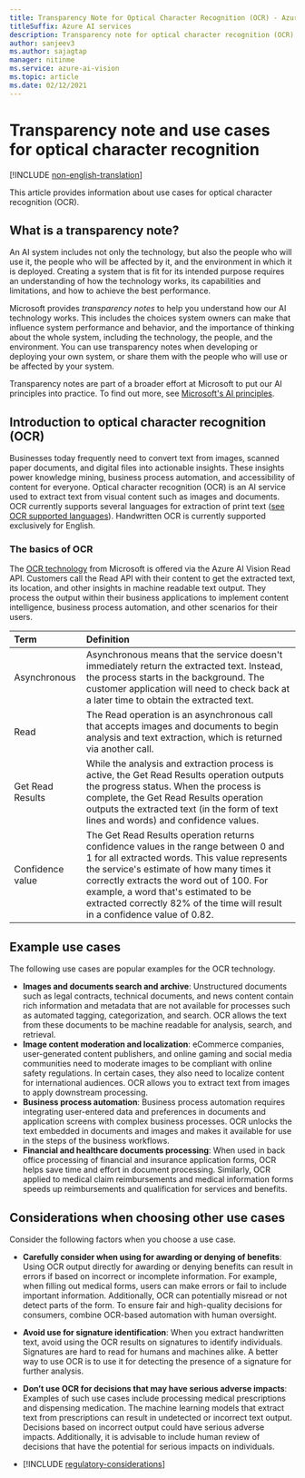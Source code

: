 ```yaml
---
title: Transparency Note for Optical Character Recognition (OCR) - Azure AI Vision
titleSuffix: Azure AI services
description: Transparency note for optical character recognition (OCR) of images and documents with printed and handwritten text using the Azure AI Vision API.
author: sanjeev3
ms.author: sajagtap
manager: nitinme
ms.service: azure-ai-vision
ms.topic: article
ms.date: 02/12/2021
---
```


# Transparency note and use cases for optical character recognition

[!INCLUDE [non-english-translation](/azure/ai-foundry/responsible-ai/includes/non-english-translation)]

This article provides information about use cases for optical character recognition (OCR).

## What is a transparency note?

An AI system includes not only the technology, but also the people who will use it, the people who will be affected by it, and the environment in which it is deployed. Creating a system that is fit for its intended purpose requires an understanding of how the technology works, its capabilities and limitations, and how to achieve the best performance.

Microsoft provides *transparency notes* to help you understand how our AI technology works. This includes the choices system owners can make that influence system performance and behavior, and the importance of thinking about the whole system, including the technology, the people, and the environment. You can use transparency notes when developing or deploying your own system, or share them with the people who will use or be affected by your system.

Transparency notes are part of a broader effort at Microsoft to put our AI principles into practice. To find out more, see [Microsoft's AI principles](https://www.microsoft.com/ai/responsible-ai).

## Introduction to optical character recognition (OCR)

Businesses today frequently need to convert text from images, scanned paper documents, and digital files into actionable insights. These insights power knowledge mining, business process automation, and accessibility of content for everyone. Optical character recognition (OCR) is an AI service used to extract text from visual content such as images and documents. OCR currently supports several languages for extraction of print text ([see OCR supported languages](/azure/ai-services/computer-vision/language-support#optical-character-recognition-ocr)). Handwritten OCR is currently supported exclusively for English.

### The basics of OCR

The [OCR technology](/azure/ai-services/computer-vision/overview-ocr) from Microsoft is offered via the Azure AI Vision Read API. Customers call the Read API with their content to get the extracted text, its location, and other insights in machine readable text output. They process the output within their business applications to implement content intelligence, business process automation, and other scenarios for their users.

| Term | Definition |
|:-----|:----|
| Asynchronous | Asynchronous means that the service doesn't immediately return the extracted text. Instead, the process starts in the background. The customer application will need to check back at a later time to obtain the extracted text. |
| Read | The Read operation is an asynchronous call that accepts images and documents to begin analysis and text extraction, which is returned via another call. |
| Get Read Results | While the analysis and extraction process is active, the Get Read Results operation outputs the progress status. When the process is complete, the Get Read Results operation outputs the extracted text (in the form of text lines and words) and confidence values. |
| Confidence value | The Get Read Results operation returns confidence values in the range between 0 and 1 for all extracted words. This value represents the service's estimate of how many times it correctly extracts the word out of 100. For example, a word that's estimated to be extracted correctly 82% of the time will result in a confidence value of 0.82.|

## Example use cases

The following use cases are popular examples for the OCR technology.

- **Images and documents search and archive**: Unstructured documents such as legal contracts, technical documents, and news content contain rich information and metadata that are not available for processes such as automated tagging, categorization, and search. OCR allows the text from these documents to be machine readable for analysis, search, and retrieval.
- **Image content moderation and localization**: eCommerce companies, user-generated content publishers, and online gaming and social media communities need to moderate images to be compliant with online safety regulations. In certain cases, they also need to localize content for international audiences. OCR allows you to extract text from images to apply downstream processing.
- **Business process automation**: Business process automation requires integrating user-entered data and preferences in documents and application screens with complex business processes. OCR unlocks the text embedded in documents and images and makes it available for use in the steps of the business workflows.
- **Financial and healthcare documents processing**: When used in back office processing of financial and insurance application forms, OCR helps save time and effort in document processing. Similarly, OCR applied to medical claim reimbursements and medical information forms speeds up reimbursements and qualification for services and benefits.

## Considerations when choosing other use cases

Consider the following factors when you choose a use case.

- **Carefully consider when using for awarding or denying of benefits**: Using OCR output directly for awarding or denying benefits can result in errors if based on incorrect or incomplete information. For example, when filling out medical forms, users can make errors or fail to include important information. Additionally, OCR can potentially misread or not detect parts of the form. To ensure fair and high-quality decisions for consumers, combine OCR-based automation with human oversight.
- **Avoid use for signature identification**: When you extract handwritten text, avoid using the OCR results on signatures to identify individuals. Signatures are hard to read for humans and machines alike. A better way to use OCR is to use it for detecting the presence of a signature for further analysis.
- **Don’t use OCR for decisions that may have serious adverse impacts**: Examples of such use cases include processing medical prescriptions and dispensing medication. The machine learning models that extract text from prescriptions can result in undetected or incorrect text output. Decisions based on incorrect output could have serious adverse impacts. Additionally, it is advisable to include human review of decisions that have the potential for serious impacts on individuals.

- [!INCLUDE [regulatory-considerations](../includes/regulatory-considerations.md)]
